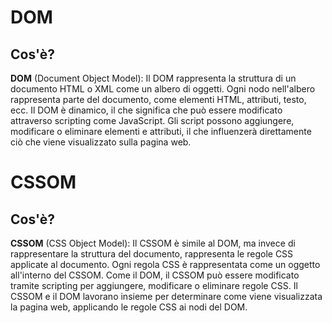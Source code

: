 # DOM

## Cos'è?

**DOM** (Document Object Model): Il DOM rappresenta la struttura di un documento HTML o XML come un albero di oggetti. Ogni nodo nell'albero rappresenta parte del documento, come elementi HTML, attributi, testo, ecc. Il DOM è dinamico, il che significa che può essere modificato attraverso scripting come JavaScript. Gli script possono aggiungere, modificare o eliminare elementi e attributi, il che influenzerà direttamente ciò che viene visualizzato sulla pagina web.

# CSSOM

## Cos'è?

**CSSOM** (CSS Object Model): Il CSSOM è simile al DOM, ma invece di rappresentare la struttura del documento, rappresenta le regole CSS applicate al documento. Ogni regola CSS è rappresentata come un oggetto all'interno del CSSOM. Come il DOM, il CSSOM può essere modificato tramite scripting per aggiungere, modificare o eliminare regole CSS. Il CSSOM e il DOM lavorano insieme per determinare come viene visualizzata la pagina web, applicando le regole CSS ai nodi del DOM.
